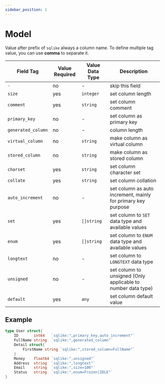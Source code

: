 ```yaml
---
sidebar_position: 1
---
```


# Model

Value after prefix of `sqlike` always a column name. To define multiple tag value, you can use **comma** to separate it.

| Field Tag          | Value Required | Value Data Type | Description                                                  |
| ------------------ | -------------- | --------------- | ------------------------------------------------------------ |
| `-`                | no             | -               | skip this field                                              |
| `size`             | yes            | `integer`       | set column length                                            |
| `comment`          | yes            | `string`        | set column comment                                           |
| `primary_key`      | no             | -               | set column as primary key                                    |
| `generated_column` | no             | -               | column length                                                |
| `virtual_column`   | no             | `string`        | make column as virtual column                                |
| `stored_column`    | no             | `string`        | make column as stored column                                 |
| `charset`          | yes            | `string`        | set column character set                                     |
| `collate`          | yes            | `string`        | set column collation                                         |
| `auto_increment`   | no             | -               | set column as auto increment, mainly for primary key purpose |
| `set`              | yes            | `[]string`      | set column to `SET` data type and available values           |
| `enum`             | yes            | `[]string`      | set column to `ENUM` data type and available values          |
| `longtext`         | no             | -               | set column to `LONGTEXT` data type                           |
| `unsigned`         | no             | -               | set column to unsigned (Only applicable to number data type) |
| `default`          | yes            | `any`           | set column default value                                     |

## Example

```go
type User struct{
    ID       int64   `sqlike:",primary_key,auto_increment"`
    FullName string  `sqlike:",generated_column"`
    Detail struct{
        FirstName string `sqlike:",stored_column=FullName"`
    }
    Money    float64 `sqlike:",unsigned"`
    Address  string  `sqlike:",longtext"`
    Email    string  `sqlike:",size=100"`
    Status   string  `sqlike:",enum=Frozen|IDLE"`
}
```
